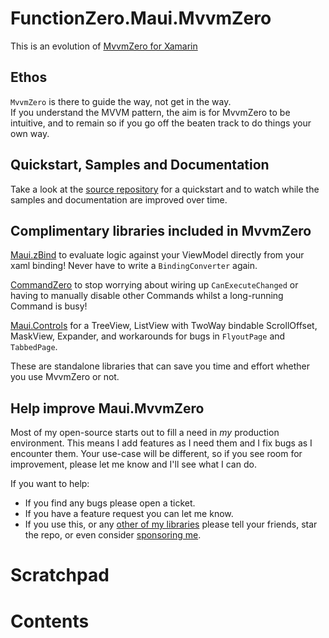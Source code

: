 # FunctionZero.Maui.MvvmZero

This is an evolution of [MvvmZero for Xamarin](https://github.com/Keflon/FunctionZero.MvvmZero)  

## Ethos
`MvvmZero` is there to guide the way, not get in the way.  
If you understand the MVVM pattern, the aim is for MvvmZero to be intuitive, and to remain so if 
you go off the beaten track to do things your own way.

## Quickstart, Samples and Documentation
Take a look at the [source repository](https://github.com/Keflon/Maui.MvvmZero) for a quickstart 
and to watch while the samples and documentation are improved over time.  

## Complimentary libraries included in MvvmZero
[Maui.zBind](https://github.com/Keflon/FunctionZero.Maui.zBind) to evaluate logic against your 
ViewModel directly from your xaml binding! Never have to write a `BindingConverter` again.  

[CommandZero](https://github.com/Keflon/FunctionZero.CommandZero) to stop worrying about wiring 
up `CanExecuteChanged` or having to manually disable other Commands whilst a long-running 
Command is busy!   

[Maui.Controls](https://github.com/Keflon/FunctionZero.Maui.Controls) for a TreeView, ListView 
with TwoWay bindable ScrollOffset, MaskView, Expander, and workarounds for bugs in `FlyoutPage` and `TabbedPage`.

These are standalone libraries that can save you time and effort whether you use MvvmZero or not.

## Help improve Maui.MvvmZero
Most of my open-source starts out to fill a need in *my* production environment. This means 
I add features as I need them and I fix bugs as I encounter them. Your use-case will be different, 
so if you see room for improvement, please let me know and I'll see what I can do.

If you want to help:
- If you find any bugs please open a ticket.
- If you have a feature request you can let me know.
- If you use this, or any [other of my libraries](https://www.nuget.org/profiles/FunctionZero) 
please tell your friends, star the repo, or even consider [sponsoring me](https://github.com/sponsors/Keflon).

# Scratchpad

# Contents
